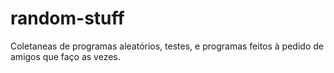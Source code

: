# random-stuff
Coletaneas de programas aleatórios, testes, e programas feitos à pedido de amigos que faço as vezes.
